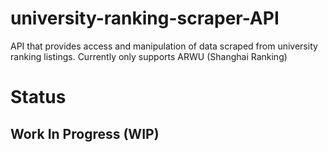 # university-ranking-scraper-API
API that provides access and manipulation of data scraped from university ranking listings. Currently only supports ARWU (Shanghai Ranking)

# Status
## Work In Progress (WIP)